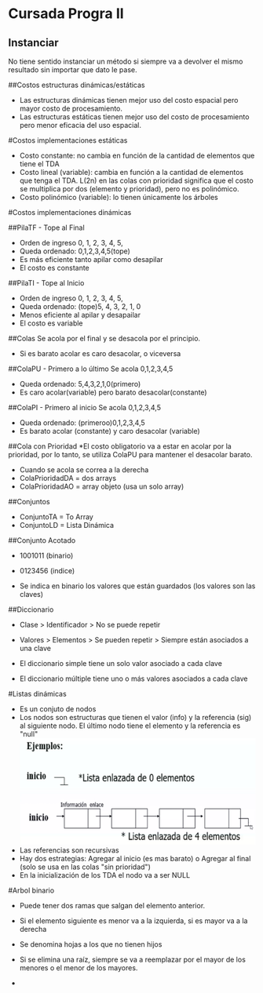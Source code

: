 # Cursada Progra II
 
## Instanciar
No tiene sentido instanciar un método si siempre va a devolver el mismo resultado sin importar que dato le pase.

##Costos estructuras dinámicas/estáticas
* Las estructuras dinámicas tienen mejor uso del costo espacial pero mayor costo de procesamiento.
* Las estructuras estáticas tienen mejor uso del costo de procesamiento pero menor eficacia del uso espacial.

#Costos implementaciones estáticas
* Costo constante: no cambia en función de la cantidad de elementos que tiene el TDA
* Costo lineal (variable): cambia en función a la cantidad de elementos que tenga el TDA. L(2n) en las colas con prioridad significa que el costo se multiplica por dos (elemento y prioridad), pero no es polinómico.
* Costo polinómico (variable): lo tienen únicamente los árboles

#Costos implementaciones dinámicas


##PilaTF - Tope al Final
* Orden de ingreso 0, 1, 2, 3, 4, 5, 
* Queda ordenado: 0,1,2,3,4,5(tope)
* Es más eficiente tanto apilar como desapilar
* El costo es constante

##PilaTI - Tope al Inicio
* Orden de ingreso 0, 1, 2, 3, 4, 5, 
* Queda ordenado: (tope)5, 4, 3, 2, 1, 0
* Menos eficiente al apilar y desapailar
* El costo es variable

##Colas
Se acola por el final y se desacola por el principio. 
* Si es barato acolar es caro desacolar, o viceversa

##ColaPU - Primero a lo último
Se acola 0,1,2,3,4,5
* Queda ordenado: 5,4,3,2,1,0(primero)
* Es caro acolar(variable) pero barato desacolar(constante)

##ColaPI - Primero al inicio
Se acola 0,1,2,3,4,5
* Queda ordenado: (primeroo)0,1,2,3,4,5
* Es barato acolar (constante) y caro desacolar (variable)

##Cola con Prioridad
*El costo obligatorio va a estar en acolar por la prioridad, por lo tanto, se utiliza ColaPU para mantener el desacolar barato.
* Cuando se acola se correa a la derecha
* ColaPrioridadDA = dos arrays
* ColaPrioridadAO = array objeto (usa un solo array)

##Conjuntos
* ConjuntoTA = To Array
* ConjuntoLD = Lista Dinámica

##Conjunto Acotado
* 1001011 (binario)
* 0123456 (indice)

* Se indica en binario los valores que están guardados (los valores son las claves)

##Diccionario
* Clase > Identificador > No se puede repetir
* Valores > Elementos > Se pueden repetir > Siempre están asociados a una clave

* El diccionario simple tiene un solo valor asociado a cada clave
* El diccionario múltiple tiene uno o más valores asociados a cada clave

#Listas dinámicas
* Es un conjuto de nodos
* Los nodos son estructuras que tienen el valor (info) y la referencia (sig) al siguiente nodo. El último nodo tiene el elemento y la referencia es "null"
![img.png](img.png)
* Las referencias son recursivas
* Hay dos estrategias: Agregar al inicio (es mas barato) o Agregar al final (solo se usa en las colas "sin prioridad")
* En la inicialización de los TDA el nodo va a ser NULL

#Arbol binario
* Puede tener dos ramas que salgan del elemento anterior.
* Si el elemento siguiente es menor va a la izquierda, si es mayor va a la derecha 
* Se denomina hojas a los que no tienen hijos
* Si se elimina una raíz, siempre se va a reemplazar por el mayor de los menores o el menor de los mayores.


* 